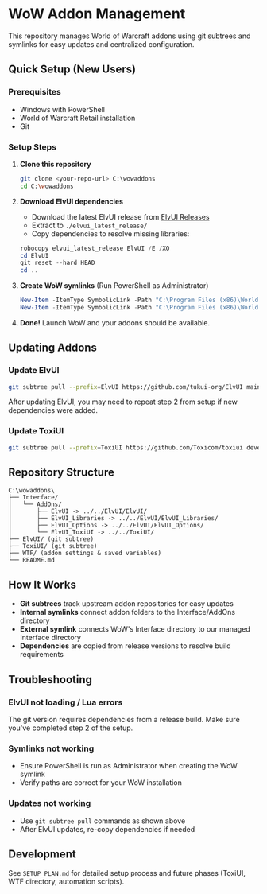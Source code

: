 # WoW Addon Management

This repository manages World of Warcraft addons using git subtrees and symlinks for easy updates and centralized configuration.

## Quick Setup (New Users)

### Prerequisites
- Windows with PowerShell
- World of Warcraft Retail installation
- Git

### Setup Steps

1. **Clone this repository**
   ```bash
   git clone <your-repo-url> C:\wowaddons
   cd C:\wowaddons
   ```

2. **Download ElvUI dependencies**
   - Download the latest ElvUI release from [ElvUI Releases](https://github.com/tukui-org/ElvUI/releases)
   - Extract to `./elvui_latest_release/`
   - Copy dependencies to resolve missing libraries:
   ```powershell
   robocopy elvui_latest_release ElvUI /E /XO
   cd ElvUI
   git reset --hard HEAD
   cd ..
   ```

3. **Create WoW symlinks** (Run PowerShell as Administrator)
   ```powershell
   New-Item -ItemType SymbolicLink -Path "C:\Program Files (x86)\World of Warcraft\_retail_\Interface" -Target "C:\wowaddons\Interface"
   New-Item -ItemType SymbolicLink -Path "C:\Program Files (x86)\World of Warcraft\_retail_\WTF" -Target "C:\wowaddons\WTF"
   ```

4. **Done!** Launch WoW and your addons should be available.

## Updating Addons

### Update ElvUI
```bash
git subtree pull --prefix=ElvUI https://github.com/tukui-org/ElvUI main --squash
```

After updating ElvUI, you may need to repeat step 2 from setup if new dependencies were added.

### Update ToxiUI
```bash
git subtree pull --prefix=ToxiUI https://github.com/Toxicom/toxiui development --squash
```

## Repository Structure

```
C:\wowaddons\
├── Interface/
│   └── AddOns/
│       ├── ElvUI -> ../../ElvUI/ElvUI/
│       ├── ElvUI_Libraries -> ../../ElvUI/ElvUI_Libraries/
│       ├── ElvUI_Options -> ../../ElvUI/ElvUI_Options/
│       └── ElvUI_ToxiUI -> ../../ToxiUI/
├── ElvUI/ (git subtree)
├── ToxiUI/ (git subtree)
├── WTF/ (addon settings & saved variables)
└── README.md
```

## How It Works

- **Git subtrees** track upstream addon repositories for easy updates
- **Internal symlinks** connect addon folders to the Interface/AddOns directory
- **External symlink** connects WoW's Interface directory to our managed Interface directory
- **Dependencies** are copied from release versions to resolve build requirements

## Troubleshooting

### ElvUI not loading / Lua errors
The git version requires dependencies from a release build. Make sure you've completed step 2 of the setup.

### Symlinks not working
- Ensure PowerShell is run as Administrator when creating the WoW symlink
- Verify paths are correct for your WoW installation

### Updates not working
- Use `git subtree pull` commands as shown above
- After ElvUI updates, re-copy dependencies if needed

## Development

See `SETUP_PLAN.md` for detailed setup process and future phases (ToxiUI, WTF directory, automation scripts).